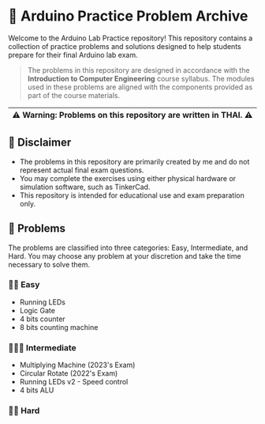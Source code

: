 # 📂 Arduino Practice Problem Archive

Welcome to the Arduino Lab Practice repository! This repository contains a collection of practice problems and solutions designed to help students prepare for their final Arduino lab exam.
> The problems in this repository are designed in accordance with the **Introduction to Computer Engineering** course syllabus. The modules used in these problems are aligned with the components provided as part of the course materials.

| ⚠️ **Warning:** Problems on this repository are written in THAI. ⚠️  |
| --- |

## 📍 Disclaimer

- The problems in this repository are primarily created by me and do not represent actual final exam questions.
- You may complete the exercises using either physical hardware or simulation software, such as TinkerCad.
- This repository is intended for educational use and exam preparation only.

## 📑 Problems

The problems are classified into three categories: Easy, Intermediate, and Hard. You may choose any problem at your discretion and take the time necessary to solve them.

### 👶🏻 Easy

- Running LEDs
- Logic Gate
- 4 bits counter
- 8 bits counting machine

### 👨🏻‍🦲 Intermediate

- Multiplying Machine (2023's Exam)
- Circular Rotate (2022's Exam)
- Running LEDs v2 - Speed control
- 4 bits ALU

### 👴🏻 Hard


